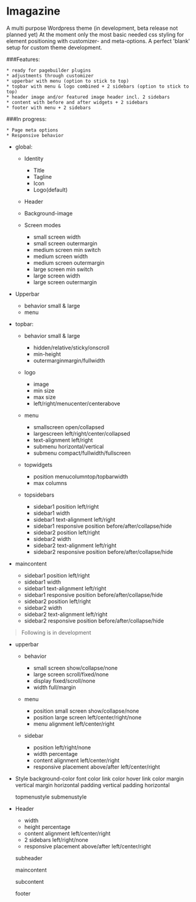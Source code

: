 # Imagazine
A multi purpose Wordpress theme (in development, beta release not planned yet)
At the moment only the most basic needed css styling for element positioning with customizer- and meta-options. A perfect 'blank' setup for custom theme development.

###Features:

    * ready for pagebuilder plugins
  	* adjustments through customizer
    * upperbar with menu (option to stick to top)
    * topbar with menu & logo combined + 2 sidebars (option to stick to top)
	* header image and/or featured image header incl. 2 sidebars
	* content with before and after widgets + 2 sidebars
	* footer with menu + 2 sidebars
	
###In progress:

    * Page meta options
	* Responsive behavior
	
* global:

  * Identity
    * Title
    * Tagline
    * Icon
    * Logo(default)

  * Header
  
  * Background-image

  * Screen modes
    * small screen width
    * small screen outermargin 
    * medium screen min switch
    * medium screen width
    * medium screen outermargin 
    * large screen min switch
    * large screen width
    * large screen outermargin
 
* Upperbar
  * behavior small & large
  * menu
 
* topbar:
   
  * behavior small & large
    * hidden/relative/sticky/onscroll
    * min-height
    * outermarginmargin/fullwidth

  * logo
    * image
    * min size
    * max size
    * left/right/menucenter/centerabove

  * menu
    * smallscreen open/collapsed
    * largescreen left/right/center/collapsed
    * text-alignment left/right
    * submenu horizontal/vertical
    * submenu compact/fullwidth/fullscreen
    

  * topwidgets
    * position menucolumntop/topbarwidth
    * max columns
  
  * topsidebars
    * sidebar1 position left/right
    * sidebar1 width
    * sidebar1 text-alignment left/right
    * sidebar1 responsive position 		before/after/collapse/hide
    * sidebar2 position left/right
    * sidebar2 width
    * sidebar2 text-alignment left/right
    * sidebar2 responsive position before/after/collapse/hide



 * maincontent
 
    * sidebar1 position left/right
    * sidebar1 width
    * sidebar1 text-alignment left/right
    * sidebar1 responsive position 		before/after/collapse/hide
    * sidebar2 position left/right
    * sidebar2 width
    * sidebar2 text-alignment left/right
    * sidebar2 responsive position before/after/collapse/hide



> Following is in development
    
 * upperbar
    * behavior 
	  * small screen show/collapse/none
	  * large screen scroll/fixed/none
	  * display fixed/scroll/none
	  * width full/margin
      
  	* menu 
	  * position small screen show/collapse/none
	  * position large screen left/center/right/none
	  * menu alignment left/center/right
	
    * sidebar
	  * position left/right/none
      * width percentage
	  * content alignment left/center/right
	  * responsive placement above/after left/center/right
  
  * Style
    background-color
    font color
    link color
    hover link color
    margin vertical
    margin horizontal
    padding vertical
    padding horizontal


  	topmenustyle
  	submenustyle
  
  * Header
	  * width
      * height percentage
	  * content alignment left/center/right
	  * 2 sidebars left/right/none
	  * responsive placement above/after left/center/right
  
	subheader

	maincontent 

	subcontent

	footer 
